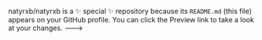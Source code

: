 
natyrxb/natyrxb is a ✨ special ✨ repository because its `README.md` (this file) appears on your GitHub profile.
You can click the Preview link to take a look at your changes.
--->

